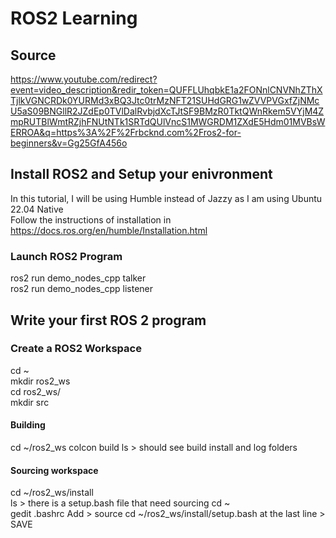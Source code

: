 # **ROS2 Learning**
## **Source**  
https://www.youtube.com/redirect?event=video_description&redir_token=QUFFLUhqbkE1a2FONnlCNVNhZThXTjlkVGNCRDk0YURMd3xBQ3Jtc0trMzNFT21SUHdGRG1wZVVPVGxfZjNMcU5aS09BNGllR2JZdEp0TVlDalRvbjdXcTJtSF9BMzR0TktQWnRkem5VYjM4ZmpRUTBlWmtRZjhFNUtNTk1SRTdQUlVncS1MWGRDM1ZXdE5Hdm01MVBsWERROA&q=https%3A%2F%2Frbcknd.com%2Fros2-for-beginners&v=Gg25GfA456o

## **Install ROS2 and Setup your enivronment**
In this tutorial, I will be using Humble instead of Jazzy as I am using Ubuntu 22.04 Native   
Follow the instructions of installation in https://docs.ros.org/en/humble/Installation.html  

### **Launch ROS2 Program**
ros2 run  demo_nodes_cpp talker  
ros2 run demo_nodes_cpp listener  

## **Write your first ROS 2 program**  
### **Create a ROS2 Workspace**
cd ~  
mkdir ros2_ws  
cd ros2_ws/  
mkdir src
#### **Building**  
cd ~/ros2_ws
colcon build
ls > should see build install and log folders  
#### **Sourcing workspace**
cd ~/ros2_ws/install  
ls > there is a setup.bash file that need sourcing
cd ~  
gedit .bashrc
Add > source cd ~/ros2_ws/install/setup.bash at the last line > SAVE  


